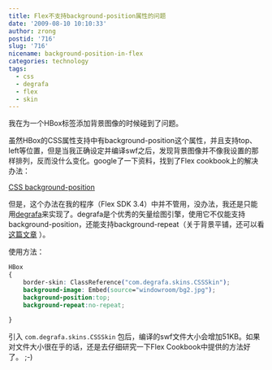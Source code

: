 ```yaml
---
title: Flex不支持background-position属性的问题
date: '2009-08-10 10:10:33'
author: zrong
postid: '716'
slug: '716'
nicename: background-position-in-flex
categories: technology
tags:
  - css
  - degrafa
  - flex
  - skin
---
```


我在为一个HBox标签添加背景图像的时候碰到了问题。  

虽然HBox的CSS属性支持中有background-position这个属性，并且支持top、left等位置，但是当我正确设定并编译swf之后，发现背景图像并不像我设置的那样排列，反而没什么变化。google了一下资料，找到了Flex cookbook上的解决办法：  

[CSS background-position](http://www.adobe.com/cfusion/communityengine/index.cfm?event=showdetails&postId=10404&productId=2&loc=en_US)  

但是，这个办法在我的程序（Flex SDK 3.4）中并不管用，没办法，我还是只能用[degrafa](http://www.degrafa.org/)来实现了。degrafa是个优秀的矢量绘图引擎，使用它不仅能支持background-position，还能支持background-repeat（关于背景平铺，还可以看 [这篇文章](https://blog.zengrong.net/post/706.html) ）。  

使用方法：

``` css
HBox
{
    border-skin: ClassReference("com.degrafa.skins.CSSSkin");
    background-image: Embed(source="windowroom/bg2.jpg");
    background-position:top;
    background-repeat:no-repeat;
    
}
```

引入 `com.degrafa.skins.CSSSkin` 包后，编译的swf文件大小会增加51KB。如果对文件大小很在乎的话，还是去仔细研究一下Flex Cookbook中提供的方法好了。 ;-)

